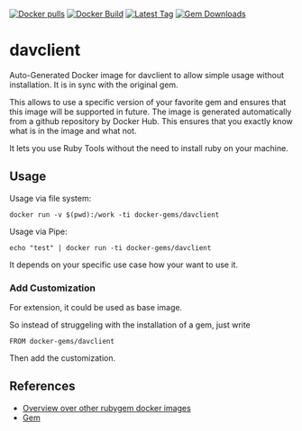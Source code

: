 [![Docker pulls](https://img.shields.io/docker/pulls/rubygem/davclient.svg)](https://hub.docker.com/r/rubygem/davclient/)
[![Docker Build](https://img.shields.io/docker/automated/rubygem/davclient.svg)](https://hub.docker.com/r/rubygem/davclient/)
[![Latest Tag](https://img.shields.io/github/tag/docker-rubygem/davclient.svg)](https://hub.docker.com/r/rubygem/davclient/)
[![Gem Downloads](https://img.shields.io/gem/dt/davclient.svg)](https://rubygems.org/gems/davclient/)
# davclient

Auto-Generated Docker image for davclient to allow simple usage without installation.
It is in sync with the original gem.

This allows to use a specific version of your favorite gem and ensures that this image will be supported in future.
The image is generated automatically from a github repository by Docker Hub.
This ensures that you exactly know what is in the image and what not.

It lets you use Ruby Tools without the need to install ruby on your machine.

## Usage

Usage via file system:

`docker run -v $(pwd):/work -ti docker-gems/davclient`

Usage via Pipe:

`echo "test" | docker run -ti docker-gems/davclient`

It depends on your specific use case how your want to use it.

### Add Customization

For extension, it could be used as base image.

So instead of struggeling with the installation of a gem, just write

`FROM docker-gems/davclient`

Then add the customization.

## References

 - [Overview over other rubygem docker images](https://github.com/thinkbot/docker-rubygem)
 - [Gem](https://rubygems.org/gems/davclient/)
